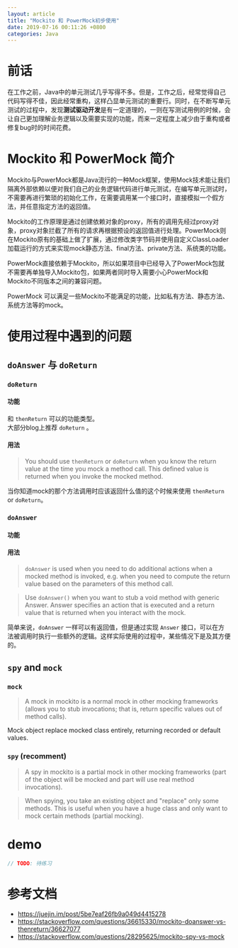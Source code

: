 ```yaml
---
layout: article
title: "Mockito 和 PowerMock初步使用"
date: 2019-07-16 00:11:26 +0800
categories: Java
---
```



# 前话

在工作之前，Java中的单元测试几乎写得不多。但是，工作之后，经常觉得自己代码写得不佳，因此经常重构，这样凸显单元测试的重要行。同时，在不断写单元测试的过程中，发现**测试驱动开发**是有一定道理的，一则在写测试用例的时候，会让自己更加理解业务逻辑以及需要实现的功能，而来一定程度上减少由于重构或者修复bug时的时间花费。

# Mockito 和 PowerMock 简介

Mockito与PowerMock都是Java流行的一种Mock框架，使用Mock技术能让我们隔离外部依赖以便对我们自己的业务逻辑代码进行单元测试，在编写单元测试时，不需要再进行繁琐的初始化工作，在需要调用某一个接口时，直接模拟一个假方法，并任意指定方法的返回值。

Mockito的工作原理是通过创建依赖对象的proxy，所有的调用先经过proxy对象，proxy对象拦截了所有的请求再根据预设的返回值进行处理。PowerMock则在Mockito原有的基础上做了扩展，通过修改类字节码并使用自定义ClassLoader加载运行的方式来实现mock静态方法、final方法、private方法、系统类的功能。

PowerMock直接依赖于Mockito，所以如果项目中已经导入了PowerMock包就不需要再单独导入Mockito包，如果两者同时导入需要小心PowerMock和Mockito不同版本之间的兼容问题。

PowerMock 可以满足一些Mockito不能满足的功能，比如私有方法、静态方法、系统方法等的mock。

# 使用过程中遇到的问题

## `doAnswer` 与 `doReturn`

###  `doReturn` 

#### 功能
和 `thenReturn` 可以的功能类型。    
大部分blog上推荐 `doReturn` 。

#### 用法
> You should use `thenReturn` or `doReturn` when you know the return value at the time you mock a method call. This defined value is returned when you invoke the mocked method.

当你知道mock的那个方法调用时应该返回什么值的这个时候来使用
`thenReturn` or `doReturn`。

### `doAnswer`
#### 功能

#### 用法
> `doAnswer` is used when you need to do additional actions when a mocked method is invoked, e.g. when you need to compute the return value based on the parameters of this method call.

> Use `doAnswer()` when you want to stub a void method with generic Answer.
Answer specifies an action that is executed and a return value that is returned when you interact with the mock.

简单来说，`doAnswer` 一样可以有返回值，但是通过实现 `Answer` 接口，可以在方法被调用时执行一些额外的逻辑。这样实际使用的过程中，某些情况下是及其方便的。

## `spy` and `mock`
### `mock`
>A mock in mockito is a normal mock in other mocking frameworks (allows you to stub invocations; that is, return specific values out of method calls).    

Mock object replace mocked class entirely, returning recorded or default values.

### `spy` (recomment)
>A spy in mockito is a partial mock in other mocking frameworks (part of the object will be mocked and part will use real method invocations).    

>When spying, you take an existing object and "replace" only some methods. This is useful when you have a huge class and only want to mock certain methods (partial mocking). 

# demo

```java
// TODO: 待练习
```


# 参考文档
- https://juejin.im/post/5be7eaf26fb9a049d4415278
- https://stackoverflow.com/questions/36615330/mockito-doanswer-vs-thenreturn/36627077
- https://stackoverflow.com/questions/28295625/mockito-spy-vs-mock
